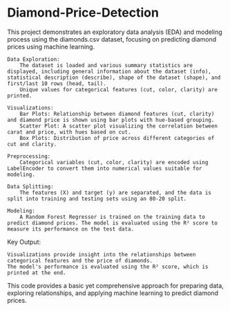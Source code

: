 # Diamond-Price-Detection
This project demonstrates an exploratory data analysis (EDA) and modeling process using the diamonds.csv dataset, focusing on predicting diamond prices using machine learning.

    Data Exploration:
        The dataset is loaded and various summary statistics are displayed, including general information about the dataset (info), statistical description (describe), shape of the dataset (shape), and first/last 10 rows (head, tail).
        Unique values for categorical features (cut, color, clarity) are printed.

    Visualizations:
        Bar Plots: Relationship between diamond features (cut, clarity) and diamond price is shown using bar plots with hue-based grouping.
        Scatter Plot: A scatter plot visualizing the correlation between carat and price, with hues based on cut.
        Box Plots: Distribution of price across different categories of cut and clarity.

    Preprocessing:
        Categorical variables (cut, color, clarity) are encoded using LabelEncoder to convert them into numerical values suitable for modeling.

    Data Splitting:
        The features (X) and target (y) are separated, and the data is split into training and testing sets using an 80-20 split.

    Modeling:
        A Random Forest Regressor is trained on the training data to predict diamond prices. The model is evaluated using the R² score to measure its performance on the test data.

Key Output:

    Visualizations provide insight into the relationships between categorical features and the price of diamonds.
    The model's performance is evaluated using the R² score, which is printed at the end.

This code provides a basic yet comprehensive approach for preparing data, exploring relationships, and applying machine learning to predict diamond prices.

